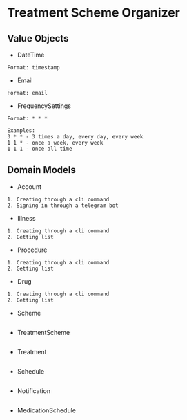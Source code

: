 # Treatment Scheme Organizer

## Value Objects

- DateTime

```
Format: timestamp
```

- Email

```
Format: email
```

- FrequencySettings

```
Format: * * *

Examples:
3 * * - 3 times a day, every day, every week
1 1 * - once a week, every week  
1 1 1 - once all time 
```

## Domain Models

- Account

```
1. Creating through a cli command
2. Signing in through a telegram bot
```

- Illness

```
1. Creating through a cli command
2. Getting list
```

- Procedure

```
1. Creating through a cli command
2. Getting list
```

- Drug

```
1. Creating through a cli command
2. Getting list
```

- Scheme

```
```

- TreatmentScheme

```
```

- Treatment

```
```

- Schedule

```
```

- Notification

```
```

- MedicationSchedule

```
```
